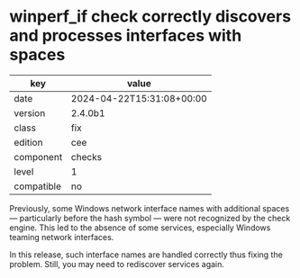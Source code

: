 [//]: # (werk v2)
# winperf_if check correctly discovers and processes interfaces with spaces

key        | value
---------- | ---
date       | 2024-04-22T15:31:08+00:00
version    | 2.4.0b1
class      | fix
edition    | cee
component  | checks
level      | 1
compatible | no

Previously, some Windows network interface names with additional spaces — 
particularly before the hash symbol — were not recognized by the check engine.
This led to the absence of some services, especially Windows teaming network 
interfaces.

In this release, such interface names are handled correctly thus fixing the 
problem. Still, you may need to rediscover services again.
